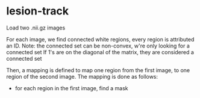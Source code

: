 # lesion-track



Load two .nii.gz images

For each image, we find connected white regions, every region is attributed an ID.
Note: the connected set can be non-convex, w're only looking for a connected set
If 1's are on the diagonal of the matrix, they are considered a connected set

Then, a mapping is defined to map one region from the first image, to one region of the second image.
The mapping is done as follows:
- for each region in the first image, find a mask 
